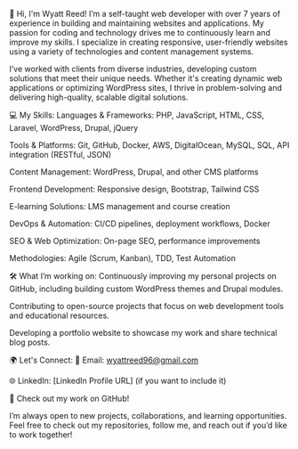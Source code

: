 👋 Hi, I'm Wyatt Reed!
I’m a self-taught web developer with over 7 years of experience in building and maintaining websites and applications. My passion for coding and technology drives me to continuously learn and improve my skills. I specialize in creating responsive, user-friendly websites using a variety of technologies and content management systems.

I’ve worked with clients from diverse industries, developing custom solutions that meet their unique needs. Whether it's creating dynamic web applications or optimizing WordPress sites, I thrive in problem-solving and delivering high-quality, scalable digital solutions.

💻 My Skills:
Languages & Frameworks: PHP, JavaScript, HTML, CSS, Laravel, WordPress, Drupal, jQuery

Tools & Platforms: Git, GitHub, Docker, AWS, DigitalOcean, MySQL, SQL, API integration (RESTful, JSON)

Content Management: WordPress, Drupal, and other CMS platforms

Frontend Development: Responsive design, Bootstrap, Tailwind CSS

E-learning Solutions: LMS management and course creation

DevOps & Automation: CI/CD pipelines, deployment workflows, Docker

SEO & Web Optimization: On-page SEO, performance improvements

Methodologies: Agile (Scrum, Kanban), TDD, Test Automation

🛠️ What I’m working on:
Continuously improving my personal projects on GitHub, including building custom WordPress themes and Drupal modules.

Contributing to open-source projects that focus on web development tools and educational resources.

Developing a portfolio website to showcase my work and share technical blog posts.

🌍 Let's Connect:
📧 Email: wyattreed96@gmail.com

🌐 LinkedIn: [LinkedIn Profile URL] (if you want to include it)

🌟 Check out my work on GitHub!

I’m always open to new projects, collaborations, and learning opportunities. Feel free to check out my repositories, follow me, and reach out if you’d like to work together!
